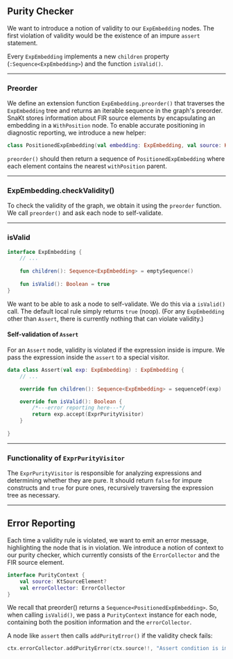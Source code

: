 ## Purity Checker

We want to introduce a notion of validity to our `ExpEmbedding` nodes.
The first violation of validity would be the existence of an impure `assert` statement.
 

Every `ExpEmbedding` implements a new `children` property (`:Sequence<ExpEmbedding>`) and the function `isValid()`. 

---

### Preorder

We define an extension function `ExpEmbedding.preorder()` that traverses the `ExpEmbedding` tree and returns an iterable sequence in the graph's preorder. SnaKt stores information about FIR source elements by encapsulating an embedding in a `WithPosition` node. To enable accurate positioning in diagnostic reporting, we introduce a new helper:
```kotlin
class PositionedExpEmbedding(val embedding: ExpEmbedding, val source: KtSourceElement?)
```
`preorder()` should then return a sequence of `PositionedExpEmbedding` where each element contains the nearest `withPosition` parent.

---

### ExpEmbedding.checkValidity()

To check the validity of the graph, we obtain it using the `preorder` function. We call `preorder()` and ask each node to self-validate.

---

### isValid

```kotlin
interface ExpEmbedding {
    // ...
    
    fun children(): Sequence<ExpEmbedding> = emptySequence()
    
    fun isValid(): Boolean = true
}
```
We want to be able to ask a node to self-validate. We do this via a `isValid()` call.
The default local rule simply returns `true` (noop). (For any `ExpEmbedding` other than `Assert`, there is currently nothing that can violate validity.)



#### Self-validation of `Assert`

For an `Assert` node, validity is violated if the expression inside is impure. We pass the expression inside the `assert` to a special visitor.

```kotlin
data class Assert(val exp: ExpEmbedding) : ExpEmbedding {
    // ...

    override fun children(): Sequence<ExpEmbedding> = sequenceOf(exp)

    override fun isValid(): Boolean {
        /*---error reporting here---*/
        return exp.accept(ExprPurityVisitor)
    } 
        
}
``` 

---

### Functionality of `ExprPurityVisitor`

The `ExprPurityVisitor` is responsible for analyzing expressions and determining whether they are pure. It should return `false` for impure constructs and `true` for pure ones, recursively traversing the expression tree as necessary.

---

## Error Reporting

Each time a validity rule is violated, we want to emit an error message, highlighting the node that is in violation. We introduce a notion of context to our purity checker, which currently consists of the `ErrorCollector` and the FIR source element.


```kotlin
interface PurityContext {
    val source: KtSourceElement?
    val errorCollector: ErrorCollector
}
```

We recall that preorder() returns a `Sequence<PositionedExpEmbedding>`. So, when calling `isValid()`, we pass a `PurityContext` instance for each node, containing both the position information and the `errorCollector`.

A node like `assert` then calls `addPurityError()` if the validity check fails:

```kotlin
ctx.errorCollector.addPurityError(ctx.source!!, "Assert condition is impure")
```